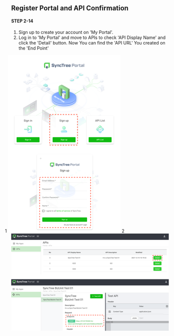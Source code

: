 ## Register Portal and API Confirmation

#### STEP 2-14

1. Sign up to create your account on 'My Portal'.
2. Log in to 'My Portal' and move to APIs to check 'API Display Name' and click the 'Detail' button. Now You can find the 'API URL' You created on the 'End Point'

<div class='img-container center'>
    <span style='top: 145px;left: 50%;margin-left: -20px;'>1</span>
    <img src='../../img/howtouse/step2-9-1.png'  />
    <span style='bottom: 225px;left: 15px;'>2</span>
    <img src='../../img/howtouse/step2-14-2.png'  />
 </div>
